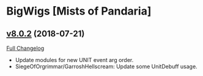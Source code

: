 # BigWigs [Mists of Pandaria]

## [v8.0.2](https://github.com/BigWigsMods/BigWigs_MistsOfPandaria/tree/v8.0.2) (2018-07-21)
[Full Changelog](https://github.com/BigWigsMods/BigWigs_MistsOfPandaria/compare/v8.0.1...v8.0.2)

- Update modules for new UNIT event arg order.  
- SiegeOfOrgrimmar/GarroshHellscream: Update some UnitDebuff usage.  
